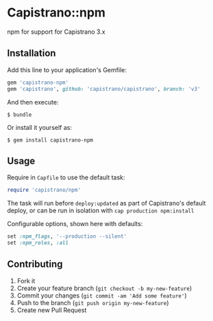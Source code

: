 # Capistrano::npm

npm for support for Capistrano 3.x

## Installation

Add this line to your application's Gemfile:

```ruby
gem 'capistrano-npm'
gem 'capistrano', github: 'capistrano/capistrano', branch: 'v3'
```

And then execute:

    $ bundle

Or install it yourself as:

    $ gem install capistrano-npm

## Usage

Require in `Capfile` to use the default task:

```ruby
require 'capistrano/npm'
```

The task will run before `deploy:updated` as part of Capistrano's default deploy,
or can be run in isolation with `cap production npm:install`

Configurable options, shown here with defaults:

```ruby
set :npm_flags, '--production --silent'
set :npm_roles, :all
```

## Contributing

1. Fork it
2. Create your feature branch (`git checkout -b my-new-feature`)
3. Commit your changes (`git commit -am 'Add some feature'`)
4. Push to the branch (`git push origin my-new-feature`)
5. Create new Pull Request
